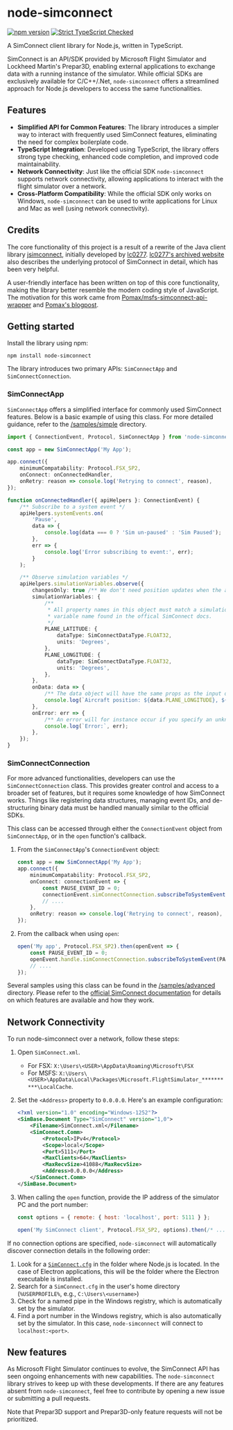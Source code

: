 # node-simconnect

[![npm version](https://badge.fury.io/js/node-simconnect.svg)](https://badge.fury.io/js/node-simconnect)
[![Strict TypeScript Checked](https://badgen.net/badge/TS/Strict 'Strict TypeScript Checked')](https://www.typescriptlang.org)

A SimConnect client library for Node.js, written in TypeScript.

SimConnect is an API/SDK provided by Microsoft Flight Simulator and Lockheed Martin's Prepar3D, enabling external applications to exchange data with a running instance of the simulator. While official SDKs are exclusively available for C/C++/.Net, `node-simconnect` offers a streamlined approach for Node.js developers to access the same functionalities.

## Features

-   **Simplified API for Common Features**: The library introduces a simpler way to interact with frequently used SimConnect features, eliminating the need for complex boilerplate code.
-   **TypeScript Integration**: Developed using TypeScript, the library offers strong type checking, enhanced code completion, and improved code maintainability.
-   **Network Connectivity**: Just like the official SDK `node-simconnect` supports network connectivity, allowing applications to interact with the flight simulator over a network.
-   **Cross-Platform Compatibility**: While the official SDK only works on Windows, `node-simconnect` can be used to write applications for Linux and Mac as well (using network connectivity).

## Credits

The core functionality of this project is a result of a rewrite of the Java client library [jsimconnect](https://github.com/mharj/jsimconnect), initially developed by [lc0277](https://www.fsdeveloper.com/forum/members/lc0277.1581). [lc0277's archived website](http://web.archive.org/web/20090620063532/http://lc0277.nerim.net/jsimconnect/doc/flightsim/simconnect/package-summary.html#package_description) also describes the underlying protocol of SimConnect in detail, which has been very helpful.

A user-friendly interface has been written on top of this core functionality, making the library better resemble the modern coding style of JavaScript. The motivation for this work came from [Pomax/msfs-simconnect-api-wrapper](https://github.com/Pomax/msfs-simconnect-api-wrapper) and [Pomax's blogpost](https://pomax.github.io/are-we-flying/).

## Getting started

Install the library using npm:

```
npm install node-simconnect
```

The library introduces two primary APIs: `SimConnectApp` and `SimConnectConnection`.

### SimConnectApp

`SimConnectApp` offers a simplified interface for commonly used SimConnect features. Below is a basic example of using this class. For more detailed guidance, refer to the [/samples/simple](https://github.com/EvenAR/node-simconnect/tree/master/samples) directory.

```ts
import { ConnectionEvent, Protocol, SimConnectApp } from 'node-simconnect';

const app = new SimConnectApp('My App');

app.connect({
    minimumCompatability: Protocol.FSX_SP2,
    onConnect: onConnectedHandler,
    onRetry: reason => console.log('Retrying to connect', reason),
});

function onConnectedHandler({ apiHelpers }: ConnectionEvent) {
    /** Subscribe to a system event */
    apiHelpers.systemEvents.on(
        'Pause',
        data => {
            console.log(data === 0 ? 'Sim un-paused' : 'Sim Paused');
        },
        err => {
            console.log('Error subscribing to event:', err);
        }
    );

    /** Observe simulation variables */
    apiHelpers.simulationVariables.observe({
        changesOnly: true /** We don't need position updates when the aircraft doesn't move */,
        simulationVariables: {
            /**
             * All property names in this object must match a simulation
             * variable name found in the offical SimConnect docs.
             */
            PLANE_LATITUDE: {
                dataType: SimConnectDataType.FLOAT32,
                units: 'Degrees',
            },
            PLANE_LONGITUDE: {
                dataType: SimConnectDataType.FLOAT32,
                units: 'Degrees',
            },
        },
        onData: data => {
            /** The data object will have the same props as the input object (simulationVariables) */
            console.log(`Aircraft position: ${data.PLANE_LONGITUDE}, ${data.PLANE_LONGITUDE}`);
        },
        onError: err => {
            /** An error will for instance occur if you specify an unknown simulation variable */
            console.log(`Error:`, err);
        },
    });
}
```

### SimConnectConnection

For more advanced functionalities, developers can use the `SimConnectConnection` class. This provides greater control and access to a broader set of features, but it requires some knowledge of how SimConnect works. Things like registering data structures, managing event IDs, and de-structuring binary data must be handled manually similar to the official SDKs.

This class can be accessed through either the `ConnectionEvent` object from `SimConnectApp`, or in the `open` function's callback.

1. From the `SimConnectApp`'s `ConnectionEvent` object:

    ```ts
    const app = new SimConnectApp('My App');
    app.connect({
        minimumCompatability: Protocol.FSX_SP2,
        onConnect: connectionEvent => {
            const PAUSE_EVENT_ID = 0;
            connectionEvent.simConnectConnection.subscribeToSystemEvent(PAUSE_EVENT_ID, 'Pause');
            // ....
        },
        onRetry: reason => console.log('Retrying to connect', reason),
    });
    ```

1. From the callback when using `open`:
    ```ts
    open('My app', Protocol.FSX_SP2).then(openEvent => {
        const PAUSE_EVENT_ID = 0;
        openEvent.handle.simConnectConnection.subscribeToSystemEvent(PAUSE_EVENT_ID, 'Pause');
        // ....
    });
    ```

Several samples using this class can be found in the [/samples/advanced](https://github.com/EvenAR/node-simconnect/tree/master/samples) directory. Please refer to the [official SimConnect documentation](https://docs.flightsimulator.com/html/Programming_Tools/SimConnect/SimConnect_API_Reference.htm) for details on which features are available and how they work.

## Network Connectivity

To run node-simconnect over a network, follow these steps:

1. Open `SimConnect.xml`.

    - For FSX: `X:\Users\<USER>\AppData\Roaming\Microsoft\FSX`
    - For MSFS: `X:\Users\<USER>\AppData\Local\Packages\Microsoft.FlightSimulator_**********\LocalCache`.

1. Set the `<Address>` property to `0.0.0.0`. Here's an example configuration:

    ```xml
    <?xml version="1.0" encoding="Windows-1252"?>
    <SimBase.Document Type="SimConnect" version="1,0">
        <Filename>SimConnect.xml</Filename>
        <SimConnect.Comm>
            <Protocol>IPv4</Protocol>
            <Scope>local</Scope>
            <Port>5111</Port>
            <MaxClients>64</MaxClients>
            <MaxRecvSize>41088</MaxRecvSize>
            <Address>0.0.0.0</Address>
        </SimConnect.Comm>
    </SimBase.Document>
    ```

1. When calling the `open` function, provide the IP address of the simulator PC and the port number:

    ```js
    const options = { remote: { host: 'localhost', port: 5111 } };

    open('My SimConnect client', Protocol.FSX_SP2, options).then(/* ... */).catch(/* try again? */);
    ```

If no connection options are specified, `node-simconnect` will automatically discover connection details in the following order:

1. Look for a [`SimConnect.cfg`](https://docs.flightsimulator.com/html/Programming_Tools/SimConnect/SimConnect_CFG_Definition.htm) in the folder where Node.js is located. In the case of Electron applications, this will be the folder where the Electron executable is installed.
1. Search for a `SimConnect.cfg` in the user's home directory (`%USERPROFILE%`, e.g., `C:\Users\<username>`)
1. Check for a named pipe in the Windows registry, which is automatically set by the simulator.
1. Find a port number in the Windows registry, which is also automatically set by the simulator. In this case, `node-simconnect` will connect to `localhost:<port>`.

## New features

As Microsoft Flight Simulator continues to evolve, the SimConnect API has seen ongoing enhancements with new capabilities. The `node-simconnect` library strives to keep up with these developments. If there are any features absent from `node-simconnect`, feel free to contribute by opening a new issue or submitting a pull requests.

Note that Prepar3D support and Prepar3D-only feature requests will not be prioritized.
